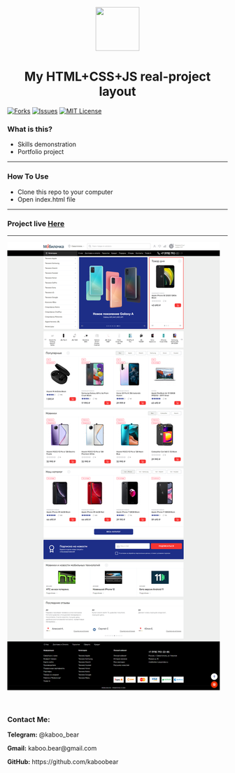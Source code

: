 <p align="center">
    <img src="https://img.icons8.com/bubbles/100/000000/rocket.png" width="100" height="100">
</p>

<h1 align="center">My HTML+CSS+JS real-project layout</h1>

[![Forks][forks-shield]][forks-url]
[![Issues][issues-shield]][issues-url]
[![MIT License][license-shield]][license-url]

### What is this?
+ Skills demonstration
+ Portfolio project

<hr>

### How To Use
+ Clone this repo to your computer
+ Open index.html file

<hr>

### Project live [Here](https://mobilo4ka.ru)

<hr>

![Layout](kaboo1.png)

<br>



<h3>Contact Me:</h3>

<div>
    <p><b>Telegram:</b> @kaboo_bear </p>
</div>

<div>
    <p><b>Gmail:</b> kaboo.bear@gmail.com </p>
</div>

<div>
    <p><b>GitHub:</b> https://github.com/kaboobear</p>
</div>












[forks-shield]: https://img.shields.io/github/forks/kaboobear/HTML-CSS-JS2?style=flat-square
[forks-url]: https://github.com/kaboobear/HTML-CSS-JS2/network/members
[issues-shield]: https://img.shields.io/github/issues/kaboobear/HTML-CSS-JS2.svg?style=flat-square
[issues-url]: https://github.com/kaboobear/HTML-CSS-JS2/issues
[license-shield]: https://img.shields.io/github/license/kaboobear/HTML-CSS-JS2.svg?style=flat-square
[license-url]: https://github.com/kaboobear/HTML-CSS-JS2/blob/master/LICENSE.txt

